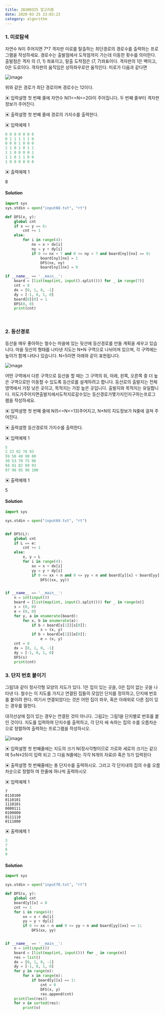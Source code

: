 ```yaml
---
title: 20200325 알고리즘
date: 2020-03-25 23:03:23
category: algorithm
---
```


### 1. 미로탐색

자연수 N이 주어지면 7*7 격자판 미로를 탈출하는 최단경로의 경로수를 출력하는 프로그램을 작성하세요. 경로수는 출발점에서 도착점까지 가는데 이동한 횟수를 의미한다. 출발점은 격자 의 (1, 1) 좌표이고, 탈출 도착점은 (7, 7)좌표이다. 격자판의 1은 벽이고, 0은 도로이다. 격자판의 움직임은 상하좌우로만 움직인다. 미로가 다음과 같다면

![image](https://user-images.githubusercontent.com/39187116/77326545-48dc3a80-6d5d-11ea-98a9-ae86180f243f.png)

위와 같은 경로가 최단 경로이며 경로수는 12이다.

▣ 입력설명
 첫 번째 줄에 자연수 N(1<=N<=20)이 주어집니다. 두 번째 줄부터 격자판 정보가 주어진다.

▣ 출력설명
 첫 번째 줄에 경로의 가지수를 출력한다.

▣ 입력예제 1

```python
0 0 0 0 0 0 0
0 1 1 1 1 1 0
0 0 0 1 0 0 0
1 1 0 1 0 1 1
1 1 0 0 0 0 1
1 1 0 1 1 0 0
1 0 0 0 0 0 0
```

▣ 출력예제 1 

8

#### Solution

```python
import sys
sys.stdin = open("input68.txt", "rt")

def DFS(x, y):
    global cnt
    if x == y == 6:
        cnt += 1
    else:
        for i in range(4):
            nx = x + dx[i]
            ny = y + dy[i]
            if 0 <= nx < 7 and 0 <= ny < 7 and board[ny][nx] == 0:
                board[ny][nx] = 1
                DFS(nx, ny)
                board[ny][nx] = 0

if __name__ == '__main__':
    board = [list(map(int, input().split())) for _ in range(7)]
    cnt = 0
    dx = [0, 1, 0, -1]
    dy = [-1, 0, 1, 0]
    board[0][0] = 1
    DFS(0, 0)
    print(cnt)
```

<br/>

### 2. 등산경로

등산을 매우 좋아하는 철수는 마을에 있는 뒷산에 등산경로를 만들 계획을 세우고 있습니다. 마을 뒷산의 형태를 나타낸 지도는 N*N 구역으로 나뉘어져 있으며, 각 구역에는 높이가 함께 나타나 있습니다.
 N=5이면 아래와 같이 표현됩니다.

![image](https://user-images.githubusercontent.com/39187116/77488922-ff354200-6e79-11ea-8bb7-d9cf8ea8d6be.png)

어떤 구역에서 다른 구역으로 등산을 할 때는 그 구역의 위, 아래, 왼쪽, 오른쪽 중 더 높은 구역으로만 이동할 수 있도록 등산로를 설계하려고 합니다. 등산로의 출발지는 전체 영역에서 가장 낮은 곳이고, 목적지는 가장 높은 곳입니다. 출발지와 목적지는 유일합니다. 지도가주어지면출발지에서도착지로갈수있는 등산경로가몇가지인지구하는프로그 램을 작성하세요.

▣ 입력설명
 첫 번째 줄에 N(5<=N<=13)주어지고, N*N의 지도정보가 N줄에 걸쳐 주어진다.

▣ 출력설명
 등산경로의 가지수를 출력한다.

▣ 입력예제 1

 ```python
5
2 23 92 78 93
59 50 48 90 80
30 53 70 75 96
94 91 82 89 93
97 98 95 96 100
 ```

▣ 출력예제 1 

5

#### Solution

```python
import sys

sys.stdin = open("input69.txt", "rt")


def DFS(L):
    global cnt
    if L == e:
        cnt += 1
    else:
        x, y = L
        for i in range(4):
            xx = x + dx[i]
            yy = y + dy[i]
            if 0 <= xx < n and 0 <= yy < n and board[y][x] < board[yy][xx]:
                DFS((xx, yy))


if __name__ == '__main__':
    n = int(input())
    board = [list(map(int, input().split())) for _ in range(n)]
    s = (0, 0)
    e = (0, 0)
    for y, a in enumerate(board):
        for x, b in enumerate(a):
            if b < board[s[1]][s[0]]:
                s = (x, y)
            if b > board[e[1]][e[0]]:
                e = (x, y)
    cnt = 0
    dx = [0, 1, 0, -1]
    dy = [-1, 0, 1, 0]
    DFS(s)
    print(cnt)
```



### 3. 단지 번호 붙이기

그림1과 같이 정사각형 모양의 지도가 있다. 1은 집이 있는 곳을, 0은 집이 없는 곳을 나타낸 다.
 철수는 이 지도를 가지고 연결된 집들의 모임인 단지를 정의하고, 단지에 번호를 붙이려 한다. 여기서 연결되었다는 것은 어떤 집이 좌우, 혹은 아래위로 다른 집이 있는 경우를 말한다.

대각선상에 집이 있는 경우는 연결된 것이 아니다.
 그림2는 그림1을 단지별로 번호를 붙인 것이다. 지도를 입력하여 단지수를 출력하고, 각 단지 에 속하는 집의 수를 오름차순으로 정렬하여 출력하는 프로그램을 작성하시오.

![image](https://user-images.githubusercontent.com/39187116/77542740-fc723580-6ee9-11ea-946b-5ade1ae01ed0.png)

▣ 입력설명
 첫 번째줄에는 지도의 크기 N(정사각형이므로 가로와 세로의 크기는 같으며 5≤N≤25)이 입력 되고 그 다음 N줄에는 각각 N개의 자료(0 혹은 1)가 입력된다

▣ 출력설명
 첫 번째줄에는 총 단지수를 출력하시오. 그리고 각 단지내의 집의 수를 오름차순으로 정렬하 여 한줄에 하나씩 출력하시오

▣ 입력예제 1

```
7
0110100
0110101
1110101
0000111
0100000
0111110
0111000
```

▣ 출력예제 1

```python
3
7
8
9
```

#### Solution

```python
import sys

sys.stdin = open("input70.txt", "rt")

def DFS(x, y):
    global cnt
    board[y][x] = 0
    cnt += 1
    for i in range(4):
        xx = x + dx[i]
        yy = y + dy[i]
        if 0 <= xx < n and 0 <= yy < n and board[yy][xx] == 1:
            DFS(xx, yy)


if __name__ == '__main__':
    n = int(input())
    board = [list(map(int, input())) for _ in range(n)]
    res = list()
    dx = [0, 1, 0, -1]
    dy = [-1, 0, 1, 0]
    for y in range(n):
        for x in range(n):
            if board[y][x] == 1:
                cnt = 0
                DFS(x, y)
                res.append(cnt)
    print(len(res))
    for v in sorted(res):
        print(v)
```

